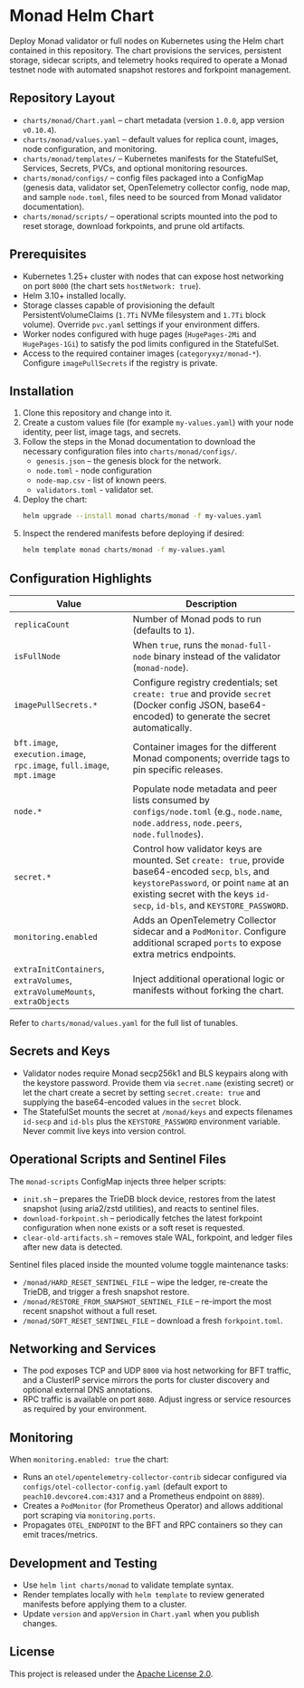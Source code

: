 # Monad Helm Chart

Deploy Monad validator or full nodes on Kubernetes using the Helm chart contained in this repository. The chart provisions the services, persistent storage, sidecar scripts, and telemetry hooks required to operate a Monad testnet node with automated snapshot restores and forkpoint management.

## Repository Layout
- `charts/monad/Chart.yaml` – chart metadata (version `1.0.0`, app version `v0.10.4`).
- `charts/monad/values.yaml` – default values for replica count, images, node configuration, and monitoring.
- `charts/monad/templates/` – Kubernetes manifests for the StatefulSet, Services, Secrets, PVCs, and optional monitoring resources.
- `charts/monad/configs/` – config files packaged into a ConfigMap (genesis data, validator set, OpenTelemetry collector config, node map, and sample `node.toml`, files need to be sourced from Monad validator documentation).
- `charts/monad/scripts/` – operational scripts mounted into the pod to reset storage, download forkpoints, and prune old artifacts.

## Prerequisites
- Kubernetes 1.25+ cluster with nodes that can expose host networking on port `8000` (the chart sets `hostNetwork: true`).
- Helm 3.10+ installed locally.
- Storage classes capable of provisioning the default PersistentVolumeClaims (`1.7Ti` NVMe filesystem and `1.7Ti` block volume). Override `pvc.yaml` settings if your environment differs.
- Worker nodes configured with huge pages (`HugePages-2Mi` and `HugePages-1Gi`) to satisfy the pod limits configured in the StatefulSet.
- Access to the required container images (`categoryxyz/monad-*`). Configure `imagePullSecrets` if the registry is private.

## Installation
1. Clone this repository and change into it.
2. Create a custom values file (for example `my-values.yaml`) with your node identity, peer list, image tags, and secrets.
3. Follow the steps in the Monad documentation to download the necessary configuration files into `charts/monad/configs/`.
    - `genesis.json` – the genesis block for the network.
    - `node.toml` - node configuration
    - `node-map.csv` - list of known peers.
    - `validators.toml` - validator set.
3. Deploy the chart:
   ```bash
   helm upgrade --install monad charts/monad -f my-values.yaml
   ```
4. Inspect the rendered manifests before deploying if desired:
   ```bash
   helm template monad charts/monad -f my-values.yaml
   ```

## Configuration Highlights
| Value | Description |
| ----- | ----------- |
| `replicaCount` | Number of Monad pods to run (defaults to `1`). |
| `isFullNode` | When `true`, runs the `monad-full-node` binary instead of the validator (`monad-node`). |
| `imagePullSecrets.*` | Configure registry credentials; set `create: true` and provide `secret` (Docker config JSON, base64-encoded) to generate the secret automatically. |
| `bft.image`, `execution.image`, `rpc.image`, `full.image`, `mpt.image` | Container images for the different Monad components; override tags to pin specific releases. |
| `node.*` | Populate node metadata and peer lists consumed by `configs/node.toml` (e.g., `node.name`, `node.address`, `node.peers`, `node.fullnodes`). |
| `secret.*` | Control how validator keys are mounted. Set `create: true`, provide base64-encoded `secp`, `bls`, and `keystorePassword`, or point `name` at an existing secret with the keys `id-secp`, `id-bls`, and `KEYSTORE_PASSWORD`. |
| `monitoring.enabled` | Adds an OpenTelemetry Collector sidecar and a `PodMonitor`. Configure additional scraped `ports` to expose extra metrics endpoints. |
| `extraInitContainers`, `extraVolumes`, `extraVolumeMounts`, `extraObjects` | Inject additional operational logic or manifests without forking the chart. |

Refer to `charts/monad/values.yaml` for the full list of tunables.

## Secrets and Keys
- Validator nodes require Monad secp256k1 and BLS keypairs along with the keystore password. Provide them via `secret.name` (existing secret) or let the chart create a secret by setting `secret.create: true` and supplying the base64-encoded values in the `secret` block.
- The StatefulSet mounts the secret at `/monad/keys` and expects filenames `id-secp` and `id-bls` plus the `KEYSTORE_PASSWORD` environment variable. Never commit live keys into version control.

## Operational Scripts and Sentinel Files
The `monad-scripts` ConfigMap injects three helper scripts:
- `init.sh` – prepares the TrieDB block device, restores from the latest snapshot (using aria2/zstd utilities), and reacts to sentinel files.
- `download-forkpoint.sh` – periodically fetches the latest forkpoint configuration when none exists or a soft reset is requested.
- `clear-old-artifacts.sh` – removes stale WAL, forkpoint, and ledger files after new data is detected.

Sentinel files placed inside the mounted volume toggle maintenance tasks:
- `/monad/HARD_RESET_SENTINEL_FILE` – wipe the ledger, re-create the TrieDB, and trigger a fresh snapshot restore.
- `/monad/RESTORE_FROM_SNAPSHOT_SENTINEL_FILE` – re-import the most recent snapshot without a full reset.
- `/monad/SOFT_RESET_SENTINEL_FILE` – download a fresh `forkpoint.toml`.

## Networking and Services
- The pod exposes TCP and UDP `8000` via host networking for BFT traffic, and a ClusterIP service mirrors the ports for cluster discovery and optional external DNS annotations.
- RPC traffic is available on port `8080`. Adjust ingress or service resources as required by your environment.

## Monitoring
When `monitoring.enabled: true` the chart:
- Runs an `otel/opentelemetry-collector-contrib` sidecar configured via `configs/otel-collector-config.yaml` (default export to `peach10.devcore4.com:4317` and a Prometheus endpoint on `8889`).
- Creates a `PodMonitor` (for Prometheus Operator) and allows additional port scraping via `monitoring.ports`.
- Propagates `OTEL_ENDPOINT` to the BFT and RPC containers so they can emit traces/metrics.

## Development and Testing
- Use `helm lint charts/monad` to validate template syntax.
- Render templates locally with `helm template` to review generated manifests before applying them to a cluster.
- Update `version` and `appVersion` in `Chart.yaml` when you publish changes.

## License
This project is released under the [Apache License 2.0](LICENSE).
